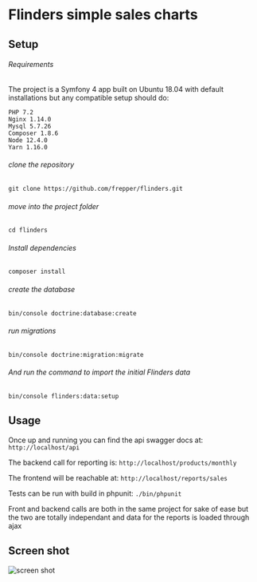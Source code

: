Flinders simple sales charts
========


Setup
--------

###### Requirements

The project is a Symfony 4 app built on Ubuntu 18.04 with default installations but any compatible setup should do:

```
PHP 7.2
Nginx 1.14.0 
Mysql 5.7.26
Composer 1.8.6
Node 12.4.0
Yarn 1.16.0
```


###### clone the repository 
```git clone https://github.com/frepper/flinders.git```

###### move into the project folder 
```cd flinders```

###### Install dependencies
```composer install```

###### create the database 
```bin/console doctrine:database:create```

###### run migrations 
```bin/console doctrine:migration:migrate```

###### And run the command to import the initial Flinders data
```bin/console flinders:data:setup```

Usage
--------

Once up and running you can find the api swagger docs at: ```http://localhost/api```

The backend call for reporting is: ```http://localhost/products/monthly```

The frontend will be reachable at: ```http://localhost/reports/sales```

Tests can be run with build in phpunit: ```./bin/phpunit```

Front and backend calls are both in the same project for sake of ease but the two are totally independant and data for the reports is loaded through ajax

Screen shot
--------

![screen shot](https://raw.githubusercontent.com/frepper/flinders/master/data/ScreenshotSalesreports.png)